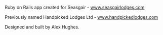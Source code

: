 
Ruby on Rails app created for Seasgair - www.seasgairlodges.com

Previously named Handpicked Lodges Ltd - www.handpickedlodges.com

Designed and built by Alex Hughes.
